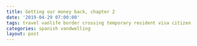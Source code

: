 ```yaml
---
title: Getting our money back, chapter 2
date: '2019-04-29 07:00:00'
tags: travel vanlife border crossing temporary resident visa citizen
categories: spanish vandwelling
layout: post
---
```


